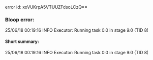 error id: xoVUKrpA5VTUUZFdsoLCzQ==
### Bloop error:

25/06/18 00:19:16 INFO Executor: Running task 0.0 in stage 9.0 (TID 8)
#### Short summary: 

25/06/18 00:19:16 INFO Executor: Running task 0.0 in stage 9.0 (TID 8)